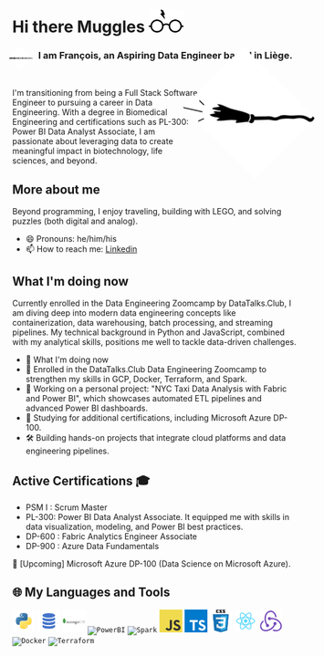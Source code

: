# Hi there Muggles <img alt="harry glasses" src="./assets/harry-potter-glasses.png" height="40" />


### <img alt="harry glasses" align="left" src="./assets/harry-potter-wand.png" height="30" style="transform:rotateZ(45deg);" />     I am François, an Aspiring Data Engineer based in Liège.

<img alt="harry glasses" align="right" src="./assets/harry-potter-broomstick.png" height="150" style="transform:rotateZ(45deg);"/> <br/>

I'm transitioning from being a Full Stack Software Engineer to pursuing a career in Data Engineering. With a degree in Biomedical Engineering and certifications such as PL-300: Power BI Data Analyst Associate, I am passionate about leveraging data to create meaningful impact in biotechnology, life sciences, and beyond.

## More about me 
Beyond programming, I enjoy traveling, building with LEGO, and solving puzzles (both digital and analog).
- 😄 Pronouns: he/him/his
- 📫 How to reach me: [Linkedin](https://www.linkedin.com/in/francois-adam-a1b817185/)

## What I'm doing now
Currently enrolled in the Data Engineering Zoomcamp by DataTalks.Club, I am diving deep into modern data engineering concepts like containerization, data warehousing, batch processing, and streaming pipelines. My technical background in Python and JavaScript, combined with my analytical skills, positions me well to tackle data-driven challenges.

- 🔭 What I'm doing now
- 🌱 Enrolled in the DataTalks.Club Data Engineering Zoomcamp to strengthen my skills in GCP, Docker, Terraform, and Spark.
- 🚀 Working on a personal project: "NYC Taxi Data Analysis with Fabric and Power BI", which showcases automated ETL pipelines and advanced Power BI dashboards.
- 📜 Studying for additional certifications, including Microsoft Azure DP-100.
- 🛠️ Building hands-on projects that integrate cloud platforms and data engineering pipelines.

## Active Certifications 🎓
- PSM I : Scrum Master
- PL-300: Power BI Data Analyst Associate. It equipped me with skills in data visualization, modeling, and Power BI best practices.
- DP-600 : Fabric Analytics Engineer Associate
- DP-900 : Azure Data Fundamentals 

🔖 [Upcoming] Microsoft Azure DP-100 (Data Science on Microsoft Azure).

## 🌐 My Languages and Tools
<code><img height="40" alt="Python" src="https://raw.githubusercontent.com/github/explore/80688e429a7d4ef2fca1e82350fe8e3517d3494d/topics/python/python.png"></code> 
<code><img height="40" alt="SQL" src="https://raw.githubusercontent.com/github/explore/80688e429a7d4ef2fca1e82350fe8e3517d3494d/topics/sql/sql.png"></code> 
<code><img height="40" alt="MongoDB" src="https://raw.githubusercontent.com/github/explore/80688e429a7d4ef2fca1e82350fe8e3517d3494d/topics/mongodb/mongodb.png"></code>
<code><img height="40" alt="PowerBI" src="https://upload.wikimedia.org/wikipedia/commons/c/cf/New_Power_BI_Logo.svg"></code> 
<code><img height="40" alt="Spark" src="https://upload.wikimedia.org/wikipedia/commons/f/f3/Apache_Spark_logo.svg"></code> 
<code><img height="40" alt="Javascript" src="https://raw.githubusercontent.com/github/explore/80688e429a7d4ef2fca1e82350fe8e3517d3494d/topics/javascript/javascript.png"></code>
<code><img height="40" alt="Typescript" src="https://raw.githubusercontent.com/github/explore/80688e429a7d4ef2fca1e82350fe8e3517d3494d/topics/typescript/typescript.png"></code>
<code><img height="40" alt="CSS" src="https://raw.githubusercontent.com/github/explore/80688e429a7d4ef2fca1e82350fe8e3517d3494d/topics/css/css.png"></code>
<code><img height="40" alt="React" src="https://raw.githubusercontent.com/github/explore/80688e429a7d4ef2fca1e82350fe8e3517d3494d/topics/react/react.png"></code>
<code><img height="40" alt="Redux" src="https://raw.githubusercontent.com/github/explore/80688e429a7d4ef2fca1e82350fe8e3517d3494d/topics/redux/redux.png"></code>
<code><img height="40" alt="Docker" src="https://upload.wikimedia.org/wikipedia/commons/7/70/Docker_logo.png"></code> 
<code><img height="40" alt="Terraform" src="https://upload.wikimedia.org/wikipedia/commons/0/04/Terraform_Logo.svg"></code> 
